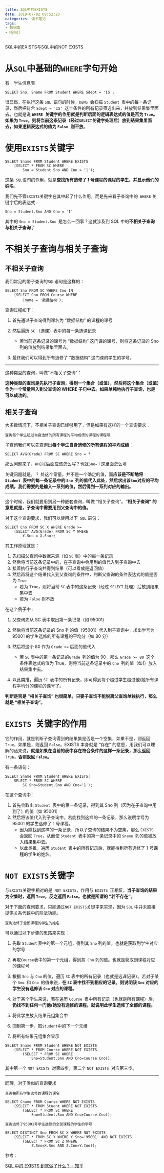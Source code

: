 ```yaml
---
title: SQL中的EXISTS
date: 2019-07-02 09:52:23
categories: 读书笔记
tags:
- 数据库
- Mysql
---
```

SQL中的EXISTS与SQL中的NOT EXISTS

<!-- more -->

# 从`SQL`中基础的`WHERE`字句开始

有一学生信息表

```plsql
SELECT Sno, Sname FROM Student WHERE Sdept = 'IS';
```

很显然，在执行这条 `SQL `语句的时候，`DBMS `会扫描 `Student `表中的每一条记录，然后把符合 `Sdept = 'IS' `这个条件的所有记录筛选出来，并放到结果集里面去。也就是说 **`WHERE `关键字的作用就是判断后面的逻辑表达式的值是否为 `True`。如果为 `True`，则将当前这条记录（经过` SELECT `关键字处理后）放到结果集里面去，如果逻辑表达式的值为 `False `则不放**。

# 使用`EXISTS`关键字

```plsql
SELECT Sname FROM Student WHERE EXISTS
	(SELECT * FROM SC WHERE
     	Sno = Student.Sno AND Cno = '1');
```

这条` SQL`语句的作用，就是**查找所有选修了 1 号课程的课程的学生，并显示他们的姓名**。

我们先不管` EXISTS `关键字在其中起了什么作用，而是先来看子查询中的` WHERE` 关键字后的表达式 :

```plsql
Sno = Student.Sno AND Cno = '1'
```

其中的 `Sno = Student.Sno `是怎么一回事？这就涉及到 SQL 中的**不相关子查询与相关子查询**了

# 不相关子查询与相关子查询

## 不相关子查询

我们常见的带子查询的` SQL `语句是这样的：

```plsql
SELECT Sno FROM SC WHERE Cno IN
	(SELECT Cno FROM Course WHERE 
    	Cname = '数据结构');
```

查询过程如下：

1. 首先通过子查询得到课名为 “数据结构” 的课程的课号
2. 然后遍历 `SC` （选课）表中的每一条选课记录

   - 若当前这条记录的课号为 “数据结构” 这门课的课号，则将这条记录的 Sno 列的值放到结果集里面去。
3. 最终我们可以得到所有选修了 ”数据结构“ 这门课的学生的学号。

---

这种类型的查询，叫做"不相关子查询"：

**这种类型的查询是先执行子查询，得到一个集合（或值），然后将这个集合（或值）作为一个常量带入到父查询的 WHERE 子句中去。如果单纯地执行子查询，也是可以成功的。**


## 相关子查询

大多数情况下，不相关子查询已经够用了，但是如果有这样的一个查询要求：

```
查询每个学生超过自身选修的所有课程的平均成绩的课程的课程号
```

子查询我们可以先查询出**每个学生自身选修的所有课程的平均成绩**：

```plsql
SELECT AVG(Grade) FROM SC WHERE Sno = ?
```

那么问题来了，`WHERE`后面应该怎么写？也就`Sno=？`这里面怎么填

关键问题就是，？ 处这个常量，并不是一个确定的值，而**应该是不断地将 `Student `表中的每一条记录中的 `Sno `列的值代入此处，然后求出该` Sno `对应的平均成绩。我们需要的是输入一系列的值，然后得到一系列对应的输出。**

---

这个时候，我们就要用到另一种嵌套查询，叫做 “相关子查询”。**“相关子查询” 的意思就是，子查询中需要用到父查询中的值。**

对于这个查询要求，我们可以使用以下` SQL` 语句：

```plsql
SELECT Cno FROM SC X WHERE Grade >=
	(SELECT AVG(Grade) FROM SC Y WHERE
    	Y.Sno = X.Sno);
```

其工作原理就是：

1. 先扫描父查询中数据来源（如 `SC` 表）中的每一条记录
2. 然后将当前这条记录中的，在子查询中会用到的值代入到子查询中去
3. 接着执行子查询并得到结果（可以看成是返回值）
4. 然后再将这个结果代入到父查询的条件中，判断父查询的条件表达式的值是否为 `True`
   - 若为 `True`，则将当前 `SC` 表中的这条记录（经过 `SELECT` 处理）后放到结果集中去
   - 若为 `False` 则不放

在这个例子中：

1. 父查询先从 SC 表中取出第一条记录（如 95001）

2. 然后将当前这条记录的 Sno 列的值（95001）代入到子查询中，求出学号为 95001 的学生选修的所有课程的平均分（如 80 分）

3. 然后将这个 80 作为 `Grade >=` 后面的值代入

   - 若 `SC` 表中的第一条记录的`Grade `列的值为 90，那么 `Grade >= 80 `这个条件表达式的值为 True，则将当前这条记录中的 `Cno `列的值（如1）放入结果集中去。

4. 以此类推，遍历 `SC `表中的所有记录，即可得到每个超过学生超过他/她所有课程平均分的课程的课号了。

**判断是否是 “相关子查询” 也很简单，只要子查询不能脱离父查询单独执行，那么就是 “相关子查询”。**

# `EXISTS `关键字的作用

它的作用，就是判断子查询得到的结果集是否是一个空集，如果不是，则返回 `True`，如果是，则返回 `False`。EXISTS 本身就是 “存在” 的意思，用我们可以理解的话来说，**就是如果在当前的表中存在符合条件的这样一条记录，那么返回` True`，否则返回 `False`。**

有一条语句：

```plsql
SELECT Sname FROM Student WHERE EXISTS(
	SELECT * FROM SC WHERE
    	SC.Sno=Student.Sno AND Cno='1');
```

在这个查询中：

1. 首先会取出 `Student `表中的第一条记录，得到其 Sno 列（因为在子查询中用到了）的值（如 95001）
2. 然后将该值代入到子查询中。若能找到这样的一条记录，那么说明学号为 95001 的学生选修了 1 号课程。
   - 因为能找到这样的一条记录，所以子查询的结果不为空集，那么 `EXISTS `会返回 `True`，从而使 `Student `表中的第一条记录中的 `Sname `列的值被放入结果集中去。
   - 以此类推，遍历 `Student `表中的所有记录后，就能得到所有选修了 1 号课程的学生的姓名。

# `NOT EXISTS`关键字

与` EXISTS `关键字相对的是` NOT EXISTS`，作用与 `EXISTS `正相反，**当子查询的结果为空集时，返回 `True`，反之返回 `False`。也就是所谓的 ”若不存在“。**

对于下面的查询要求，只能通过` NOT EXISTS `关键字来实现，因为 `SQL` 中并未直接提供关系代数中的除法功能。

```
查询选修了全部课程的学生的姓名
```

可以通过以下步骤的思路来实现：

1. 先取 `Studen`t 表中的第一个元组，得到其 `Sno` 列的值。也就是获取到学生对应的学号
2. 再取` Course `表中的第一个元组，得到其` Cno` 列的值。也就是获取到课程对应的课程号
3. 根据 `Sno` 与 `Cno` 的值，遍历 `SC` 表中的所有记录（也就是选课记录）。若对于某个 `Sno `和 `Cno `的值来说，**在 `SC` 表中找不到相应的记录，则说明该 `Sno` 对应的学生没有选修该 `Cno` 对应的课程。**

4. 对于某个学生来说，若在遍历 `Course `表中所有记录（也就是所有课程）后，**仍找不到任何一门他/她没有选修的课程，就说明此学生选修了全部的课程。**
5. 将此学生放入结果元组集合中
6. 回到第一步，取`Student`中的下一个元组
7. 将所有结果元组集合显示

```plsql
SELECT Sname FROM Student WHERE NOT EXISTS
	(SELECT * FROM Course WHERE NOT EXISTS
    	(SELECT * FROM SC WHERE
    		Sno=Student.Sno AND Cno=Course.Cno));
```

其中第一个 `NOT EXISTS `对第四步，第二个 `NOT EXISTS `对应第三步。

---

同理，对于类似的查询要求

```
查询被所有学生选修的课程的课名
```

```plsql
SELECT Cname FROM Course WHERE NOT EXISTS
	(SELECT * FROM Stuent WHERE NOT EXISTS
    	(SELECT * FROM SC WHERE
        	Sno=Student.Sno AND Cno=Course.Cno));
```

``` 
查询选修了95001号学生选修的全部课程的学生的学号
```

```plsql
SELECT DISTINCT Sno FROM SC X WHERE NOT EXISTS
	(SELECT * FROM SC Y WHERE Y.Sno='95001' AND NOT EXISTS
    	(SELECT * FROM SC Z WHERE 
        	Z.Sno=X.Sno AND Z.Cno=Y.Cno));
```



参考：

[SQL 中的 EXISTS 到底做了什么？ - 知乎](https://zhuanlan.zhihu.com/p/20005249)